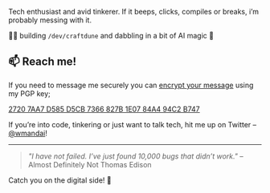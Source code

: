 Tech enthusiast and avid tinkerer. If it beeps, clicks, compiles or breaks, i’m probably messing with it.

👨‍💻 building `/dev/craftdune` and dabbling in a bit of AI magic 🤖

## 📫 Reach me!
If you need to message me securely you can [encrypt your message](https://www.gnupg.org/gph/en/manual/x110.html) using my PGP key;  

[2720 7AA7 D585 D5CB 7366 827B 1E07 84A4 94C2 B747](https://keybase.io/wmandai/pgp_keys.asc?fingerprint=27207aa7d585d5cb7366827b1e0784a494c2b747)


If you’re into code, tinkering or just want to talk tech, hit me up on Twitter – [@wmandai](https://twitter.com/wmandai)!

---

> _"I have not failed. I’ve just found 10,000 bugs that didn’t work."_ – Almost Definitely Not Thomas Edison

Catch you on the digital side! 🚀
